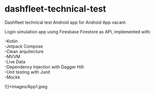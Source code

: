 # dashfleet-technical-test

Dashfleet technical test Android app for Android App vacant.  

Login simulation app using Firesbase Firestore as API, implemented with:  

-Kotlin  
-Jetpack Compose  
-Clean arquitecture  
-MVVM  
-Live Data  
-Dependency Injection with Dagger Hilt  
-Unit testing with Junit  
-Mockk  

![]<images/App1.jpeg

